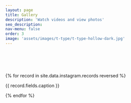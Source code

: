 ```yaml
---
layout: page
title: Gallery
description: 'Watch videos and view photos'
seo_description:
nav-menu: false
order: 3
image: 'assets/images/t-type/t-type-hollow-dark.jpg'
---
```


<!-- Main -->
<div id="main" class="alt">

<!-- Gallery -->
<section style="margin-top: 6em">
	<div class="inner">
		<div class="row 100% uniform" style="margin-bottom: 2em">
			{% for record in site.data.instagram.records reversed %}
			<div class="4u 12u$(medium)">
				<img class="image fit" src="{{ record.fields.image[0].url }}" alt="">
				<p>{{ record.fields.caption }}</p>
			</div>
			{% endfor %}
		</div>
	</div>
</section>